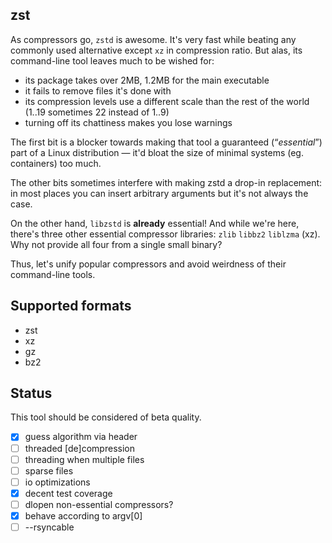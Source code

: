 zst
---

As compressors go, `zstd` is awesome.  It's very fast while beating any
commonly used alternative except `xz` in compression ratio.  But alas,
its command-line tool leaves much to be wished for:
 * its package takes over 2MB, 1.2MB for the main executable
 * it fails to remove files it's done with
 * its compression levels use a different scale than the rest of the world
   (1..19 sometimes 22 instead of 1..9)
 * turning off its chattiness makes you lose warnings

The first bit is a blocker towards making that tool a guaranteed
(“*essential*”) part of a Linux distribution — it'd bloat the size of
minimal systems (eg. containers) too much.

The other bits sometimes interfere with making zstd a drop-in replacement:
in most places you can insert arbitrary arguments but it's not always the
case.

On the other hand, `libzstd` is **already** essential!  And while we're
here, there's three other essential compressor libraries: `zlib` `libbz2`
`liblzma` (xz).  Why not provide all four from a single small binary?

Thus, let's unify popular compressors and avoid weirdness of their
command-line tools.

Supported formats
-----------------

 * zst
 * xz
 * gz
 * bz2

Status
------

This tool should be considered of beta quality.

 * [x] guess algorithm via header
 * [ ] threaded [de]compression
 * [ ] threading when multiple files
 * [ ] sparse files
 * [ ] io optimizations
 * [x] decent test coverage
 * [ ] dlopen non-essential compressors?
 * [x] behave according to argv[0]
 * [ ] --rsyncable
